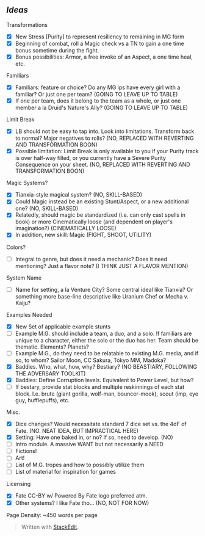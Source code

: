 ## ***Ideas***

Transformations

 - [x] New Stress [Purity] to represent resiliency to remaining in MG form
 - [x] Beginning of combat, roll a Magic check vs a TN to gain a one time bonus sometime during the fight.
 - [x] Bonus possibilities: Armor, a free invoke of an Aspect, a one time heal, etc.

Familiars

 - [x] Familiars: feature or choice? Do any MG ips have every girl with a familiar? Or just one per team? (GOING TO LEAVE UP TO TABLE)
 - [x] If one per team, does it belong to the team as a whole, or just one member a la Druid's Nature's Ally? (GOING TO LEAVE UP TO TABLE)

Limit Break

 - [x] LB should not be easy to tap into. Look into limitations. Transform back to normal? Major negatives to rolls? (NO, REPLACED WITH REVERTING AND TRANSFORMATION BOON)
 - [x] Possible limitation: Limit Break is only available to you if your Purity track is over half-way filled, or you currently have a Severe Purity Consequence on your sheet. (NO, REPLACED WITH REVERTING AND TRANSFORMATION BOON)

Magic Systems?

 - [x] Tianxia-style magical system? (NO, SKILL-BASED)
 - [x] Could Magic instead be an existing Stunt/Aspect, or a new additional one? (NO, SKILL-BASED)
 - [x] Relatedly, should magic be standardized (i.e. can only cast spells in book) or more Cinematically loose (and dependent on player's imagination?) (CINEMATICALLY LOOSE)
 - [x] In addition, new skill: Magic (FIGHT, SHOOT, UTILITY)

Colors?

 - [ ] Integral to genre, but does it need a mechanic? Does it need mentioning? Just a flavor note? (I THINK JUST A FLAVOR MENTION)

System Name

 - [ ] Name for setting, a la Venture City? Some central ideal like Tianxia? Or something more base-line descriptive like Uranium Chef or Mecha v. Kaiju?

Examples Needed

 - [x] New Set of applicable example stunts
 - [ ] Example M.G. should include a team, a duo, and a solo. If familiars are unique to a character, either the solo or the duo has her. Team should be thematic. Elements? Planets?
 - [ ] Example M.G., do they need to be relatable to existing M.G. media, and if so, to whom? Sailor Moon, CC Sakura, Tokyo MM, Madoka?
 - [x] Baddies. Who, what, how, why? Bestiary? (NO BEASTIARY, FOLLOWING THE ADVERSARY TOOLKIT)
 - [x] Baddies: Define Corruption levels. Equivalent to Power Level, but how?
 - [ ] If bestary, provide stat blocks and multiple reskinnings of each stat block. I.e. brute (giant gorilla, wolf-man, bouncer-mook), scout (imp, eye guy, hufflepuffs), etc.

Misc.

 - [x] Dice changes? Would necessitate standard 7 dice set vs. the 4dF of Fate. (NO. NEAT IDEA, BUT IMPRACTICAL HERE)
 - [x] Setting: Have one baked in, or no? If so, need to develop. (NO)
 - [ ] Intro module. A massive WANT but not necessarily a NEED
 - [ ] Fictions!
 - [ ] Art!
 - [ ] List of M.G. tropes and how to possibly utilize them
 - [ ] List of material for inspiration for games

Licensing

 - [x] Fate CC-BY w/ Powered By Fate logo preferred atm. 
 - [x] Other systems? I like Fate tho... (NO, NOT FOR NOW)

Page Density: ~450 words per page

> Written with [StackEdit](https://stackedit.io/).
<!--stackedit_data:
eyJoaXN0b3J5IjpbLTE0MDQ2MTQ2NjQsMTUwMDg3MTQ0NywxNT
c1MjExODc5LDEzMDM2OTkxOTEsLTIwNDAwNDcyMDUsLTU5MDYz
ODk5OSwtMTQ4OTYwOTM1NSwyNTM4MTA4OTMsLTc4OTQ0OTY5MV
19
-->